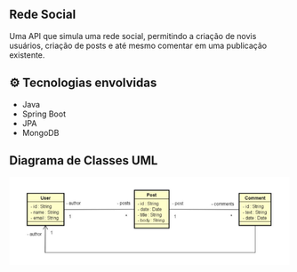 ## Rede Social

Uma API que simula uma rede social, permitindo a criação de novis usuários, criação de posts e até 
mesmo comentar em uma publicação existente.

## ⚙️ Tecnologias envolvidas
- Java
- Spring Boot
- JPA
- MongoDB

## Diagrama de Classes UML

![DIAGRAMA](https://github.com/victordev018/assetes-readme/blob/main/socialmedia-with-mongodb/uml-social-media.png)
